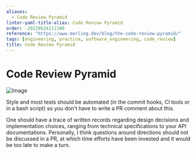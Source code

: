 ```yaml
---
aliases:
  - Code Review Pyramid
linter-yaml-title-alias: Code Review Pyramid
order: -20220524111100
reference: "https://www.morling.dev/blog/the-code-review-pyramid/"
tags: [engineering, practice, software_engineering, code_review]
title: Code Review Pyramid
---
```


# Code Review Pyramid

![Image](https://www.morling.dev/images/code_review_pyramid.png)

Style and most tests should be automated (in the commit hooks, CI tools or in a bash script) so you don't have to write a PR comment about this.

One should have a trace of written records regarding design decisions and implementation choices, ranging from technical specifications to your API documentations. Personally, I think questions around directions should not be discussed in a PR, at which time efforts have been invested and it would be too late to make a turn.

